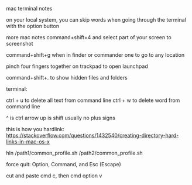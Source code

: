 mac terminal notes

on your local system, you can skip words when going through the terminal with the option button


more mac notes
command+shift+4 and select part of your screen to screenshot

command+shift+g when in finder or commander one to go to any location

pinch four fingers together on trackpad to open launchpad


command+shift+. to show hidden files and folders


terminal:

ctrl + u to delete all text from command line
ctrl + w to delete word from command line


^ is ctrl
arrow up is shift
usually no plus signs

this is how you hardlink: https://stackoverflow.com/questions/1432540/creating-directory-hard-links-in-mac-os-x

hln /path1/common_profile.sh /path2/common_profile.sh

force quit: Option, Command, and Esc (Escape)


cut and paste cmd c, then cmd option v